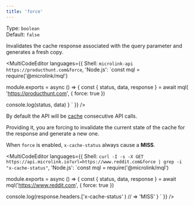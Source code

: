 ```yaml
---
title: 'force'
--- 
```


Type: `boolean`<br/>
Default: `false`

Invalidates the cache response associated with the query parameter and generates a fresh copy.

<MultiCodeEditor languages={{
  Shell: `microlink-api https://producthunt.com&force`,
  'Node.js': `const mql = require('@microlink/mql')
 
module.exports = async () => {
  const { status, data, response } = await mql(
    'https://producthunt.com', { 
      force: true
  })
  
 console.log(status, data)
}
  `
  }} 
/>

By default the API will be [cache](/docs/api/basics/cache) consecutive API calls.

Providing it, you are forcing to invalidate the current state of the cache for the response and generate a new one.

When `force` is enabled, `x-cache-status` always cause a **MISS**.

<MultiCodeEditor languages={{
  Shell: `curl -I -s -X GET https://api.microlink.io?url=https://www.reddit.com&force | grep -i "x-cache-status"`,
  'Node.js': `const mql = require('@microlink/mql')
 
module.exports = async () => {
  const { status, data, response } = await mql('https://www.reddit.com', { force: true })
  
  console.log(response.headers.['x-cache-status' ) // => 'MISS'
}
  `
  }} 
/>
